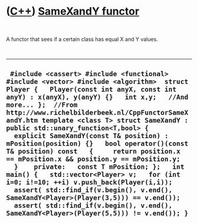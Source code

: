 



 

 

 

 

 

([C++](Cpp.htm)) [SameXandY functor](CppFunctorSameXandY.htm)
=============================================================

 

A functor that sees if a certain class has equal X and Y values.

 

  --------------------------------------------------------------------------------------------------------------------------------------------------------------------------------------------------------------------------------------------------------------------------------------------------------------------------------------------------------------------------------------------------------------------------------------------------------------------------------------------------------------------------------------------------------------------------------------------------------------------------------------------------------------------------------------------------------------------------------------------------------------------------------------------------------------------------------------------------------
  ` #include <cassert> #include <functional> #include <vector> #include <algorithm>  struct Player {   Player(const int anyX, const int anyY) : x(anyX), y(anyY) {}   int x,y;   //And more... };  //From http://www.richelbilderbeek.nl/CppFunctorSameXandY.htm template <class T> struct SameXandY : public std::unary_function<T,bool> {   explicit SameXandY(const T& position) : mPosition(position) {}   bool operator()(const T& position) const   {     return position.x == mPosition.x && position.y == mPosition.y;   }    private:   const T mPosition; };   int main() {   std::vector<Player> v;   for (int i=0; i!=10; ++i) v.push_back(Player(i,i));    assert( std::find_if(v.begin(), v.end(), SameXandY<Player>(Player(3,5))) == v.end());   assert( std::find_if(v.begin(), v.end(), SameXandY<Player>(Player(5,5))) != v.end()); }`
  --------------------------------------------------------------------------------------------------------------------------------------------------------------------------------------------------------------------------------------------------------------------------------------------------------------------------------------------------------------------------------------------------------------------------------------------------------------------------------------------------------------------------------------------------------------------------------------------------------------------------------------------------------------------------------------------------------------------------------------------------------------------------------------------------------------------------------------------------------

 

 

 

 

 





 



